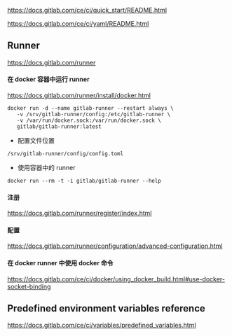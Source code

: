https://docs.gitlab.com/ce/ci/quick_start/README.html

https://docs.gitlab.com/ce/ci/yaml/README.html

## Runner

https://docs.gitlab.com/runner

#### 在 docker 容器中运行 runner

https://docs.gitlab.com/runner/install/docker.html

```
docker run -d --name gitlab-runner --restart always \
   -v /srv/gitlab-runner/config:/etc/gitlab-runner \
   -v /var/run/docker.sock:/var/run/docker.sock \
   gitlab/gitlab-runner:latest
```

* 配置文件位置

```
/srv/gitlab-runner/config/config.toml
```

* 使用容器中的 runner

```
docker run --rm -t -i gitlab/gitlab-runner --help
```
#### 注册

https://docs.gitlab.com/runner/register/index.html

#### 配置

https://docs.gitlab.com/runner/configuration/advanced-configuration.html

#### 在 docker runner 中使用 docker 命令

https://docs.gitlab.com/ce/ci/docker/using_docker_build.html#use-docker-socket-binding

## Predefined environment variables reference
https://docs.gitlab.com/ce/ci/variables/predefined_variables.html
